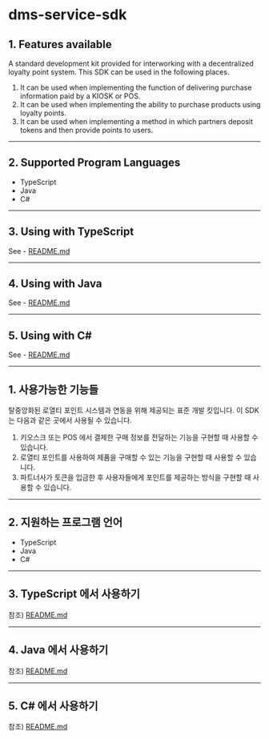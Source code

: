 # dms-service-sdk

## 1. Features available
A standard development kit provided for interworking with a decentralized loyalty point system.
This SDK can be used in the following places.
1. It can be used when implementing the function of delivering purchase information paid by a KIOSK or POS.
2. It can be used when implementing the ability to purchase products using loyalty points.
3. It can be used when implementing a method in which partners deposit tokens and then provide points to users.

---

## 2. Supported Program Languages
- TypeScript
- Java
- C#

---

## 3. Using with TypeScript

See - [README.md](typescript%2FREADME.md)

---

## 4. Using with Java

See - [README.md](java%2FREADME.md)

---

## 5. Using with C#


See - [README.md](csharp%2FREADME.md)


---

## 1. 사용가능한 기능들
탈중앙화된 로열티 포인트 시스템과 연동을 위해 제공되는 표준 개발 킷입니다.
이 SDK 는 다음과 같은 곳에서 사용될 수 있습니다.
1. 키오스크 또는 POS 에서 결제한 구매 정보를 전달하는 기능을 구현할 때 사용할 수 있습니다.
2. 로열티 포인트를 사용하여 제품을 구매할 수 있는 기능을 구현할 때 사용할 수 있습니다.
3. 파트너사가 토큰을 입금한 후 사용자들에게 포인트를 제공하는 방식을 구현할 때 사용할 수 있습니다.

---

## 2. 지원하는 프로그램 언어
- TypeScript
- Java
- C#

---

## 3. TypeScript 에서 사용하기

참조) [README.md](typescript%2FREADME.md)

---

## 4. Java 에서 사용하기

참조) [README.md](java%2FREADME.md)

---

## 5. C# 에서 사용하기

참조) [README.md](csharp%2FREADME.md)

